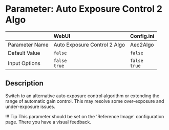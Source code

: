 # Parameter: Auto Exposure Control 2 Algo

|                   | WebUI               | Config.ini
|:---               |:---                 |:----
| Parameter Name    | Auto Exposure Control 2 Algo | Aec2Algo
| Default Value     | `false`             | `false`
| Input Options     | `false`<br>`true`   | `false`<br>`true`


## Description

Switch to an alternative auto exposure control algorithm or extending the range 
of automatic gain control. This may resolve some over-exposure and under-exposure issues.


!!! Tip
    This parameter should be set on the 'Reference Image' configuration page.
    There you have a visual feedback.
